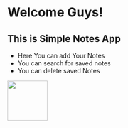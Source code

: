 <h1> Welcome Guys!</h1>
<h2>This is Simple Notes App </h2>
<ul>
  <li>Here You can add Your Notes</li>
  <li>You can search for saved notes</li>
  <li>You can delete saved Notes</li>
  
</ul>
<div>

<a href="https://pushpenderrajput.github.io/JavaScript-Notes-Application/" target="_blank"><img src="https://cdn.pixabay.com/photo/2019/06/25/12/59/click-here-4298145_1280.png" height="90px"></a>
</div>
